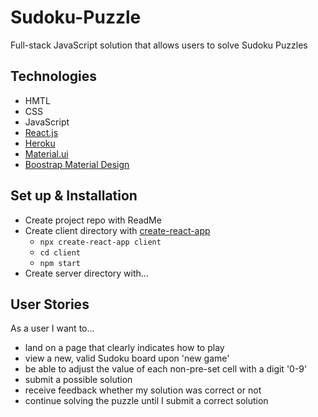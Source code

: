 # Sudoku-Puzzle
Full-stack JavaScript solution that allows users to solve Sudoku Puzzles

## Technologies
* HMTL
* CSS
* JavaScript
* [React.js](https://es.reactjs.org/)
* [Heroku](https://devcenter.heroku.com/categories/reference)
* [Material.ui](https://github.com/mui-org/material-ui)
* [Boostrap Material Design](https://fezvrasta.github.io/bootstrap-material-design/)

## Set up & Installation
* Create project repo with ReadMe
* Create client directory with [create-react-app](https://create-react-app.dev/docs/getting-started/)
  - `npx create-react-app client`
  - `cd client`
  - `npm start`
* Create server directory with... <!-- Express? -->

## User Stories
As a user I want to...
* land on a page that clearly indicates how to play
* view a new, valid Sudoku board upon 'new game'
* be able to adjust the value of each non-pre-set cell with a digit '0-9'
* submit a possible solution
* receive feedback whether my solution was correct or not
* continue solving the puzzle until I submit a correct solution

<!-- ## Wireframes
... -->

<!-- ## Stretch Goals
... -->
